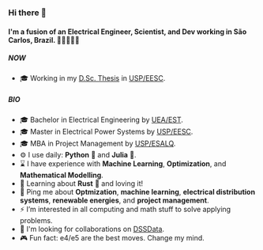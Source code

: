 ### Hi there 👋

#### I'm a fusion of an Electrical Engineer, Scientist, and Dev working in São Carlos, Brazil. 👷👨‍🔬👨‍💻


##### NOW

- 🎓 Working in my [D.Sc. Thesis](https://bv.fapesp.br/en/bolsas/184201/power-distribution-system-expansion-planning-considering-the-hosting-capacity-of-distributed-energy/)
in [USP/EESC](https://eesc.usp.br/ppgs/sel/en.php).

##### BIO

- 🎓 Bachelor in Electrical Engineering by [UEA/EST](https://www1.uea.edu.br/?lang=en).
- 🎓 Master in Electrical Power Systems by [USP/EESC](https://eesc.usp.br/ppgs/sel/en.php).
- 🎓 MBA in Project Management by [USP/ESALQ](https://mbauspesalq.com/en/about-us).
- ⚙️ I use daily: **Python** 🐍 and **Julia** 💜.
- ⌛ I have experience with **Machine Learning**, **Optimization**, and **Mathematical Modelling**.
- 🌱 Learning about **Rust** 🦀 and loving it!
- 💬 Ping me about **Optmization**, **machine learning**, **electrical distribution systems**, **renewable energies**, and **project management**.
- ⚡ I’m interested in all computing and math stuff to solve applying problems.
- 💞️ I'm looking for collaborations on [DSSData](https://github.com/felipemarkson/dssdata).
- 🎮 Fun fact: e4/e5 are the best moves. Change my mind.




<!---
felipemarkson/felipemarkson is a ✨ special ✨ repository because its `README.md` (this file) appears on your GitHub profile.
You can click the Preview link to take a look at your changes.
--->

